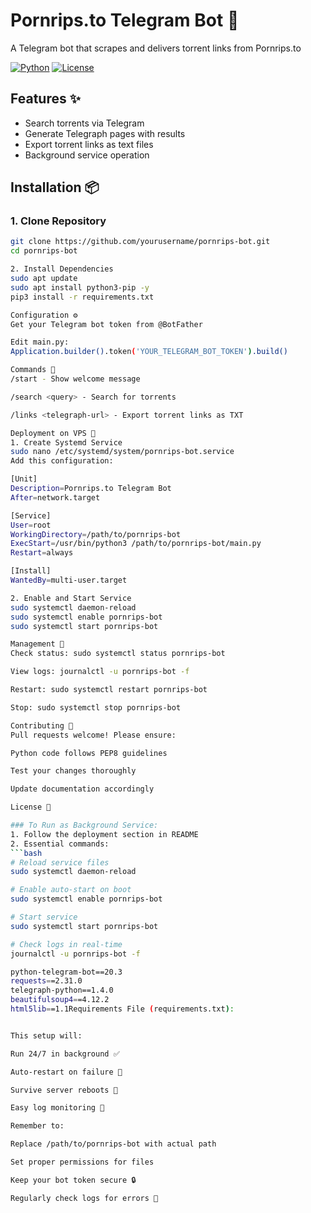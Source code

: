 # Pornrips.to Telegram Bot 🤖

A Telegram bot that scrapes and delivers torrent links from Pornrips.to

[![Python](https://img.shields.io/badge/Python-3.10%2B-blue)](https://python.org)
[![License](https://img.shields.io/badge/License-MIT-green)](LICENSE)

## Features ✨
- Search torrents via Telegram
- Generate Telegraph pages with results
- Export torrent links as text files
- Background service operation

## Installation 📦

### 1. Clone Repository
```bash
git clone https://github.com/yourusername/pornrips-bot.git
cd pornrips-bot

2. Install Dependencies
sudo apt update
sudo apt install python3-pip -y
pip3 install -r requirements.txt

Configuration ⚙️
Get your Telegram bot token from @BotFather

Edit main.py:
Application.builder().token('YOUR_TELEGRAM_BOT_TOKEN').build()

Commands 🤖
/start - Show welcome message

/search <query> - Search for torrents

/links <telegraph-url> - Export torrent links as TXT

Deployment on VPS 🚀
1. Create Systemd Service
sudo nano /etc/systemd/system/pornrips-bot.service
Add this configuration:

[Unit]
Description=Pornrips.to Telegram Bot
After=network.target

[Service]
User=root
WorkingDirectory=/path/to/pornrips-bot
ExecStart=/usr/bin/python3 /path/to/pornrips-bot/main.py
Restart=always

[Install]
WantedBy=multi-user.target

2. Enable and Start Service
sudo systemctl daemon-reload
sudo systemctl enable pornrips-bot
sudo systemctl start pornrips-bot

Management 🔧
Check status: sudo systemctl status pornrips-bot

View logs: journalctl -u pornrips-bot -f

Restart: sudo systemctl restart pornrips-bot

Stop: sudo systemctl stop pornrips-bot

Contributing 🤝
Pull requests welcome! Please ensure:

Python code follows PEP8 guidelines

Test your changes thoroughly

Update documentation accordingly

License 📄

### To Run as Background Service:
1. Follow the deployment section in README
2. Essential commands:
```bash
# Reload service files
sudo systemctl daemon-reload

# Enable auto-start on boot
sudo systemctl enable pornrips-bot

# Start service
sudo systemctl start pornrips-bot

# Check logs in real-time
journalctl -u pornrips-bot -f

python-telegram-bot==20.3
requests==2.31.0
telegraph-python==1.4.0
beautifulsoup4==4.12.2
html5lib==1.1Requirements File (requirements.txt):


This setup will:

Run 24/7 in background ✅

Auto-restart on failure 🔄

Survive server reboots 🔌

Easy log monitoring 📄

Remember to:

Replace /path/to/pornrips-bot with actual path

Set proper permissions for files

Keep your bot token secure 🔒

Regularly check logs for errors 🐛
